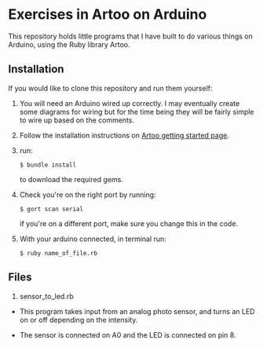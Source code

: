 # Exercises in Artoo on Arduino

This repository holds little programs that I have built to do various things on Arduino, using the Ruby library Artoo.

## Installation

If you would like to clone this repository and run them yourself:

1. You will need an Arduino wired up correctly. I may eventually create some diagrams for wiring but for the time being they will be fairly simple to wire up based on the comments.

2. Follow the installation instructions on [Artoo getting started page](http://artoo.io/documentation/getting-started/).

2. run:

   ``$ bundle install``

   to download the required gems.

3. Check you're on the right port by running:

   ``$ gort scan serial``

   if you're on a different port, make sure you change this in the code.

4. With your arduino connected, in terminal run:

   `` $ ruby name_of_file.rb ``


## Files

  1. sensor_to_led.rb

   * This program takes input from an analog photo sensor, and turns an LED on or off depending on the intensity.

   * The sensor is connected on A0 and the LED is connected on pin 8.
